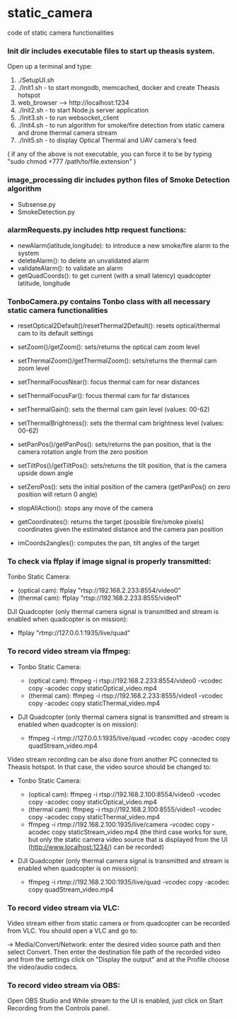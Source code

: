 # static_camera
code of static camera functionalities

### Init dir includes executable files to start up theasis system.
Open up a terminal and type:

1) ./SetupUI.sh
2) ./Init1.sh - to start mongodb, memcached, docker and create Theasis hotspot
3) web_browser --> http://localhost:1234
4) ./Init2.sh - to start Node.js server application
5) ./Init3.sh - to run websocket_client
6) ./Init4.sh - to run algorithm for smoke/fire detection from static camera and drone thermal camera stream
7) ./Init5.sh - to display Optical Thermal and UAV camera's feed

( if any of the above is not executable, you can force it to be by typing "sudo chmod +777 /path/to/file.extension" )

### image_processing dir includes python files of Smoke Detection algorithm

- Subsense.py
- SmokeDetection.py

### alarmRequests.py includes http request functions:

- newAlarm(latitude,longitude): to introduce a new smoke/fire alarm to the system 
- deleteAlarm(): to delete an unvalidated alarm 
- validateAlarm(): to validate an alarm 
- getQuadCoords(): to get current (with a small latency) quadcopter latitude, longitude 

### TonboCamera.py contains Tonbo class with all necessary static camera functionalities

- resetOptical2Default()/resetThermal2Default(): resets optical/thermal cam to its default settings

- setZoom()/getZoom(): sets/returns the optical cam zoom level 
- setThermalZoom()/getThermalZoom(): sets/returns the thermal cam zoom level 
- setThermalFocusNear(): focus thermal cam for near distances
- setThermalFocusFar(): focus thermal cam for far distances
- setThermalGain(): sets the thermal cam gain level (values: 00-62) 
- setThermalBrightness(): sets the thermal cam brightness level (values: 00-62) 
- setPanPos()/getPanPos(): sets/returns the pan position, that is the camera rotation angle from the zero position
- setTiltPos()/getTiltPos(): sets/returns the tilt position, that is the camera upside down angle 
- setZeroPos(): sets the initial position of the camera (getPanPos() on zero position will return 0 angle)
- stopAllAction(): stops any move of the camera
- getCoordinates(): returns the target (possible fire/smoke pixels) coordinates given the estimated distance and the camera pan position
- imCoords2angles(): computes the pan, tilt angles of the target 

### To check via ffplay if image signal is properly transmitted:

 Tonbo Static Camera:
  - (optical cam): ffplay "rtsp://192.168.2.233:8554/video0"
  - (thermal cam): ffplay "rtsp://192.168.2.233:8555/video1"

 DJI Quadcopter (only thermal camera signal is transmitted and stream is enabled when quadcopter is on mission):
  - ffplay "rtmp://127.0.0.1:1935/live/quad" 
  
### To record video stream via ffmpeg:
 - Tonbo Static Camera:
    - (optical cam): ffmpeg -i rtsp://192.168.2.233:8554/video0 -vcodec copy -acodec copy staticOptical_video.mp4
    - (thermal cam): ffmpeg -i rtsp://192.168.2.233:8555/video1 -vcodec copy -acodec copy staticThermal_video.mp4   
  
  - DJI Quadcopter (only thermal camera signal is transmitted and stream is enabled when quadcopter is on mission):
    - ffmpeg -i rtmp://127.0.0.1:1935/live/quad -vcodec copy -acodec copy quadStream_video.mp4
 
Video stream recording can be also done from another PC connected to Theasis hotspot. In that case, the video source should be changed to:
 
  - Tonbo Static Camera:
    * (optical cam): ffmpeg -i rtsp://192.168.2.100:8554/video0 -vcodec copy -acodec copy staticOptical_video.mp4
    * (thermal cam): ffmpeg -i rtsp://192.168.2.100:8555/video1 -vcodec copy -acodec copy staticThermal_video.mp4   
    * ffmpeg -i rtmp://192.168.2.100:1935/live/camera -vcodec copy -acodec copy staticStream_video.mp4
    (the third case works for sure, but only the static camera video source that is displayed from the UI (http://www.localhost:1234/) can be recorded)
  
  - DJI Quadcopter (only thermal camera signal is transmitted and stream is enabled when quadcopter is on mission):
    * ffmpeg -i rtmp://192.168.2.100:1935/live/quad -vcodec copy -acodec copy quadStream_video.mp4
    
### To record video stream via VLC:

 Video stream either from static camera or from quadcopter can be recorded from VLC. You should open a VLC and go to:
 
  -> Media/Convert/Network: enter the desired video source path and then select Convert. Then enter the destination file path of the recorded video and from the settings click on "Display the output" and at the Profile choose the video/audio codecs.
  
### To record video stream via OBS:

 Open OBS Studio and While stream to the UI is enabled, just click on Start Recording from the Controls panel. 
